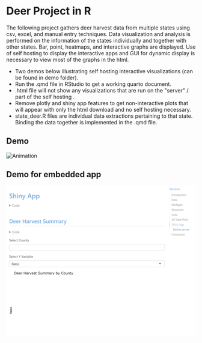 # Deer Project in R

The following project gathers deer harvest data from multiple states using csv, excel, and manual entry techniques. Data visualization and analysis is performed on the information of the states individually and together with other states. Bar, point, heatmaps, and interactive graphs are displayed. Use of self hosting to display the interactive apps and GUI for dynamic display is necessary to view most of the graphs in the html. 

* Two demos below illustrating self hosting interactive visualizations (can be found in demo folder).
* Run the .qmd file in RStudio to get a working quarto document.
* .html file will not show any visualizations that are run on the "server" / part of the self hosting .
* Remove plotly and shiny app features to get non-interactive plots that will appear with only the html download and no self hosting necessary.
* state_deer.R files are individual data extractions pertaining to that state. Binding the data together is implemented in the .qmd file.

## Demo

![Animation](demo/animation2.gif)

## Demo for embedded app

![Animation](demo/animation.gif)